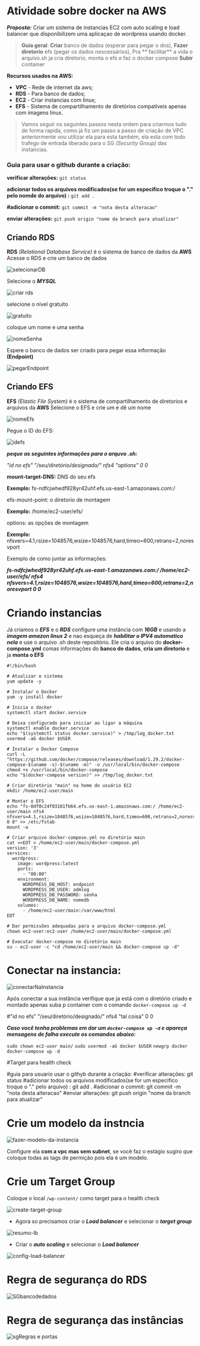 # Atividade sobre docker na AWS

***Proposta:***
 Criar um sistema de instancias EC2 com auto scaling e load balancer que disponibilizem uma aplicaçao de wordpress usando docker.
 
  > **Guia geral**:
**Criar**  banco de dados (esperar para pegar o dns),
**Fazer diretorio**  efs (pegar os dados nescessários),
Pra ** facilitar**  a vida o arquivo.sh ja cria diretorio, monta o efs e faz o docker compose
**Subir** container


**Recursos usados na AWS:**
- **VPC** - Rede de internet da aws;
- **RDS** - Para banco de dados;
- **EC2** - Criar instancias com linux;
- **EFS** - Sistema de compartilhamento de diretórios compatíveis apenas com imagens linux.

> Vamos seguir os seguintes passos nesta ordem para criarmos tudo de forma rapida, como já fiz um passo a passo de criação de VPC anteriormente vou utilizar ela para esta também, ela esta com todo trafego de entrada liberado para o SG *(Security Group)* das instancias. 

### Guia para usar o github durante a criação:
**verificar alterações:**
```git status```

**adicionar todos os arquivos modificados(se for um especifico troque o "." pelo nomde do arquivo) :**
```git add .```

**#adicionar o commit:**
```git commit -m "nota desta alteracao"```

**enviar alterações:**
```git push origin "nome da branch para atualizar"```


## Criando RDS
**RDS** *(Relational Database Service)* é o sistema de banco de dados da **AWS**
Acesse o RDS e crie um banco de dados

![selecionarDB](https://github.com/diocleciano/eclinux/assets/52802623/ea6c34b2-d2b7-4240-989e-47039610728b)

Selecione o ***MYSQL***

![criar rds](https://github.com/diocleciano/eclinux/assets/52802623/3c67a296-bd47-469d-8d88-eba11c388e85)

selecione o nivel gratuito

![gratuito](https://github.com/diocleciano/eclinux/assets/52802623/f3f953a4-16ad-4080-a686-d0eb4e803804)

coloque um nome e uma senha

![nomeSenha](https://github.com/diocleciano/eclinux/assets/52802623/526914f2-2376-43dd-aa88-14d73c43a0a4)

Espere o banco de dados ser criado para pegar essa informação **(Endpoint)**

![pegarEndpoint](https://github.com/diocleciano/eclinux/assets/52802623/ca48a504-adee-4bff-92e5-d11b61824e0b)


## Criando EFS
**EFS** *(Elastic File System)* é o sistema de compartilhamento de diretorios e arquivos da **AWS**
Selecione o EFS e crie um e dê um nome

![nomeEfs](https://github.com/diocleciano/eclinux/assets/52802623/dd4d3076-610d-432d-93cd-0c3dc83faf41)


Pegue o ID do EFS:

![idefs](https://github.com/diocleciano/eclinux/assets/52802623/6ba0577b-0430-4506-8009-1ad1aa3dc754)

***peque as seguintes informações para o arquvo .sh:***

*"id no efs" "/seu/diretório/designado/" nfs4 "options" 0 0*

**mount-target-DNS:** DNS do seu efs

**Exemplo:** fs-ndfcjwhedf928yr42uhf.efs.us-east-1.amazonaws.com:/

efs-mount-point: o diretorio de montagem

**Exemplo:** /home/ec2-user/efs/

options: as opções de montagem

**Exemplo:** nfsvers=4.1,rsize=1048576,wsize=1048576,hard,timeo=600,retrans=2,noresvport

Exemplo de como juntar as informações:

 ***fs-ndfcjwhedf928yr42uhf.efs.us-east-1.amazonaws.com:/ /home/ec2-user/efs/ nfs4 nfsvers=4.1,rsize=1048576,wsize=1048576,hard,timeo=600,retrans=2,noresvport 0 0***

# Criando instancias

Já criamos o ***EFS*** e o ***RDS*** configure uma instância com ***16GB*** e usando a ***imagem amazon linux 2*** e nao esqueça de ***habilitar o IPV4 automatico nela*** e use o arquivo .sh deste repositório. Ele cria o arquivo do **docker-compose.yml** comas informações do **banco de dados**, **cria um diretorio** e ja **monta o EFS**

```
#!/bin/bash

# Atualizar o sistema
yum update -y

# Instalar o Docker
yum -y install docker

# Inicia o docker
systemctl start docker.service

# Deixa configurado para iniciar ao ligar a máquina
systemctl enable docker.service
echo "$(systemctl status docker.service)" > /tmp/log_docker.txt
usermod -aG docker $USER

# Instalar o Docker Compose
curl -L "https://github.com/docker/compose/releases/download/1.29.2/docker-compose-$(uname -s)-$(uname -m)" -o /usr/local/bin/docker-compose
chmod +x /usr/local/bin/docker-compose
echo "$(docker-compose version)" >> /tmp/log_docker.txt

# Criar diretório "main" na home do usuário EC2
mkdir /home/ec2-user/main

# Montar o EFS
echo "fs-0df0c24f03161fb64.efs.us-east-1.amazonaws.com:/ /home/ec2-user/main nfs4 nfsvers=4.1,rsize=1048576,wsize=1048576,hard,timeo=600,retrans=2,noresvport 0 0" >> /etc/fstab
mount -a

# Criar arquivo docker-compose.yml no diretório main
cat <<EOT > /home/ec2-user/main/docker-compose.yml
version: '3'
services:
  wordpress:
    image: wordpress:latest
    ports:
      - "80:80"
    environment:
      WORDPRESS_DB_HOST: endpoint
      WORDPRESS_DB_USER: admlog
      WORDPRESS_DB_PASSWORD: senha
      WORDPRESS_DB_NAME: nomedb
    volumes:
      - /home/ec2-user/main:/var/www/html
EOT

# Dar permissões adequadas para o arquivo docker-compose.yml
chown ec2-user:ec2-user /home/ec2-user/main/docker-compose.yml

# Executar docker-compose no diretório main
su - ec2-user -c "cd /home/ec2-user/main && docker-compose up -d"
```

# Conectar na instancia:

![conectarNaInstancia](https://github.com/diocleciano/eclinux/assets/52802623/91a9fae3-3f96-44fc-a94f-5e2d3eedf3ee)

Após conectar a sua instância verifique que ja está com o diretório criado e montado apenas suba p container com o comando ```docker-compose up -d```

 #"id no efs" "/seu/diretório/designado/" nfs4 "tal coisa" 0 0

***Caso você tenha problemas em dar um ```docker-compose up -d``` e apareça mensagens de falha execute os comandos abaixo:***

```sudo chown ec2-user main/```
```sudo usermod -aG docker $USER```
```newgrp docker```
```docker-compose up -d```


#Target para health check 



#guia para usuario usar o githyb durante a criação:
#verificar alterações:
git status
#adicionar todos os arquivos modificados(se for um especifico troque o "." pelo arquivo) :
git add .
#adicionar o commit:
git commit -m "nota desta alteracao"
#enviar alterações:
git push origin "nome da branch para atualizar"


# Crie um modelo da instncia 

![fazer-modelo-da-instancia](https://github.com/diocleciano/eclinux/assets/52802623/d69bc8b5-19db-4d87-b394-6158d6e608c5)

Configure ela **com a vpc mas sem subnet**, se você faz o estágio sugiro que coloque todas as tags de permição pois ela é um modelo. 

# Crie um Target Group

Coloque o local ```/wp-content/``` como target para o health check

![create-target-group](https://github.com/diocleciano/eclinux/assets/52802623/0fad5568-68e0-4ceb-a098-535c02b3c0c0)

- Agora  so precisamos criar o ***Load balancer*** e selecionar o ***target group***

![resumo-lb](https://github.com/diocleciano/eclinux/assets/52802623/b12a784a-0a13-4de3-941d-5114ffb9472c)

- Criar o ***auto scaling*** e selecionar o ***Load balancer***

![config-load-balancer](https://github.com/diocleciano/eclinux/assets/52802623/fd49494f-fa73-4f2e-8d34-fa95eee27782)


# Regra de segurança do RDS

![SGbancodedados](https://github.com/diocleciano/eclinux/assets/52802623/2316969b-b9e4-489e-bdac-07fde88d65d8)

# Regra de segurança das instâncias

![sgRegras e portas](https://github.com/diocleciano/eclinux/assets/52802623/6a2b9952-3c9c-4198-8887-53ef5c191f67)
